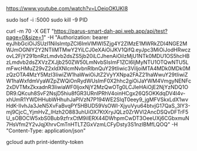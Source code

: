 https://www.youtube.com/watch?v=LOeioOKUKI8

sudo lsof -i :5000
sudo kill -9 PID

curl -m 70 -X GET "https://parus-smart-dah-api.web.app/api/test?page=0&size=1" -H "Authorization: bearer eyJhbGciOiJSUzI1NiIsImtpZCI6ImVlMWI5Zjg4Y2ZlMzE1MWRkZDI4NGE2MWJmOGNlY2Y2NTliMTMwY2YiLCJ0eXAiOiJKV1QifQ.eyJpc3MiOiJodHRwczovL2FjY291bnRzLmdvb2dsZS5jb20iLCJhenAiOiIzMjU1NTk0MDU1OS5hcHBzLmdvb2dsZXVzZXJjb250ZW50LmNvbSIsImF1ZCI6IjMyNTU1OTQwNTU5LmFwcHMuZ29vZ2xldXNlcmNvbnRlbnQuY29tIiwic3ViIjoiMTA4MDk0MDk0MzQzOTA4MzY5MzI3IiwiZW1haWwiOiJtZ2VyYXNpa2FAZ21haWwuY29tIiwiZW1haWxfdmVyaWZpZWQiOnRydWUsImF0X2hhc2giOiJaYWM4VmgyNENFc2xDVTMxZkxadnR3IiwiaWF0IjoxNjY2MzQwOTg0LCJleHAiOjE2NjYzNDQ1ODR9.QKcuh8SvF2NsjD5hiu8fGR3URnIPRhV4oinHCgx26Q5OKKdqDV4l4v-xhUmR1YWDHHubWHhuhJaPlVzN7P194WE2SlqT0eey9_jgMFVSkxLdX1wvHdK-IIvhJa3JeN5XvFaBvqPY5HBUD59VsOWI-XjyuVyu64btvjG17QaS_3lY3-mj9CjcC_YjmHvZ_IHzh2O883uhUiOX7KtXryJQLz0ZrWVl2AncDSQvDFTrF5U_sOBOCW5xbS0Bub9zfrxCtM9iIERX44DWhpmCwDT3OeeUXj6CGbxmuN7HsVfm2Y2vJqjXhrvCmTnHTLTZGxVzmLCFyDsty3S1nzIBMfLQOQ" -H "Content-Type: application/json" 

gcloud auth print-identity-token
